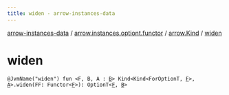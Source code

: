 ```yaml
---
title: widen - arrow-instances-data
---
```


[arrow-instances-data](../../index.html) / [arrow.instances.optiont.functor](../index.html) / [arrow.Kind](index.html) / [widen](./widen.html)

# widen

`@JvmName("widen") fun <F, B, A : `[`B`](widen.html#B)`> Kind<Kind<ForOptionT, `[`F`](widen.html#F)`>, `[`A`](widen.html#A)`>.widen(FF: Functor<`[`F`](widen.html#F)`>): OptionT<`[`F`](widen.html#F)`, `[`B`](widen.html#B)`>`
